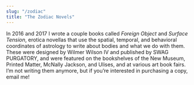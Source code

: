 ```yaml
---
slug: "/zodiac"
title: "The Zodiac Novels"
---
```

In 2016 and 2017 I wrote a couple books called *Foreign Object* and *Surface Tension*, erotica
novellas that use the spatial, temporal, and behavioral coordinates of astrology to write about
bodies and what we do with them. These were designed by Wilmer Wilson IV and published by
SWAG PURGATORY, and were featured on the bookshelves of the New Museum, Printed
Matter, McNally Jackson, and Ulises, and at various art book fairs. I’m not writing them
anymore, but if you’re interested in purchasing a copy, email me!